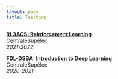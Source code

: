 ```yaml
---
layout: page
title: Teaching
---
```



<strong><a href="https://centralesupelec.edunao.com/course/view.php?id=3753">RL3ACS: Reinforcement Learning</a></strong>  
CentraleSupélec  
*2021-2022*

<strong><a href="https://centralesupelec.edunao.com/course/view.php?id=4042">FDL-DSBA: Introduction to Deep Learning</a></strong>  
CentraleSupélec  
*2020-2021*
